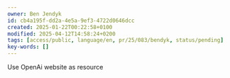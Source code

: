 ```yaml
---
owner: Ben Jendyk
id: cb4a195f-dd2a-4e5a-9ef3-4722d0646dcc
created: 2025-01-22T00:22:58+0100
modified: 2025-04-12T14:58:24+0200
tags: [access/public, language/en, pr/25/083/bendyk, status/pending]
key-words: []
---
```


Use OpenAi website as resource 